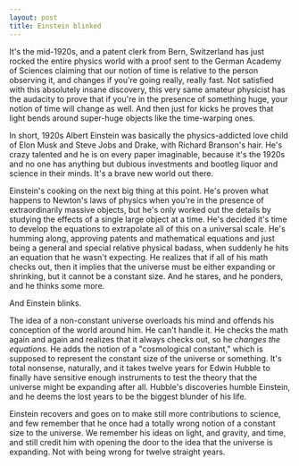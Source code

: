 ```yaml
---
layout: post
title: Einstein blinked
---
```


It's the mid-1920s, and a patent clerk from Bern, Switzerland has just rocked the entire physics world with a proof sent to the German Academy of Sciences claiming that our notion of time is relative to the person observing it, and changes if you're going really, really fast. Not satisfied with this absolutely insane discovery, this very same amateur physicist has the audacity to prove that if you're in the presence of something huge, your notion of time will change as well. And then just for kicks he proves that light bends around super-huge objects like the time-warping ones. 

In short, 1920s Albert Einstein was basically the physics-addicted love child of Elon Musk and Steve Jobs and Drake, with Richard Branson's hair. He's crazy talented and he is on every paper imaginable, because it's the 1920s and no one has anything but dubious investments and bootleg liquor and science in their minds. It's a brave new world out there.

Einstein's cooking on the next big thing at this point. He's proven what happens to Newton's laws of physics when you're in the presence of extraordinarily massive objects, but he's only worked out the details by studying the effects of a single large object at a time. He's decided it's time to develop the equations to extrapolate all of this on a universal scale. He's humming along, approving patents and mathematical equations and just being a general and special relative physical badass, when suddenly he hits an equation that he wasn't expecting. He realizes that if all of his math checks out, then it implies that the universe must be either expanding or shrinking, but it cannot be a constant size. And he stares, and he ponders, and he thinks some more.

And Einstein blinks.

The idea of a non-constant universe overloads his mind and offends his conception of the world around him. He can't handle it. He checks the math again and again and realizes that it always checks out, so he _changes the equations._ He adds the notion of a "cosmological constant," which is supposed to represent the constant size of the universe or something. It's total nonsense, naturally, and it takes twelve years for Edwin Hubble to finally have sensitive enough instruments to test the theory that the universe might be expanding after all. Hubble's discoveries humble Einstein, and he deems the lost years to be the biggest blunder of his life. 

Einstein recovers and goes on to make still more contributions to science, and few remember that he once had a totally wrong notion of a constant size to the universe. We remember his ideas on light, and gravity, and time, and still credit him with opening the door to the idea that the universe is expanding. Not with being wrong for twelve straight years.

